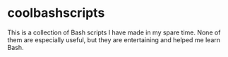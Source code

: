 # coolbashscripts

This is a collection of Bash scripts I have made in my spare time. 
None of them are especially useful, but they are entertaining and helped me learn Bash.
